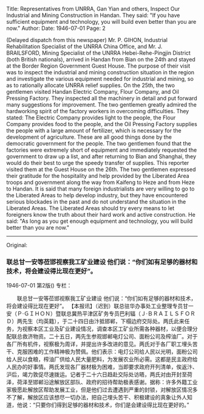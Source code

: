 Title: Representatives from UNRRA, Gan Yian and others, Inspect Our Industrial and Mining Construction in Handan. They said: "If you have sufficient equipment and technology, you will build even better than you are now."
Author:
Date: 1946-07-01
Page: 2

(Delayed dispatch from this newspaper) Mr. P. GIHON, Industrial Rehabilitation Specialist of the UNRRA China Office, and Mr. J. BRAILSFORD, Mining Specialist of the UNRRA Hebei-Rehe-Pingjin District (both British nationals), arrived in Handan from Bian on the 24th and stayed at the Border Region Government Guest House. The purpose of their visit was to inspect the industrial and mining construction situation in the region and investigate the various equipment needed for industrial and mining, so as to rationally allocate UNRRA relief supplies. On the 25th, the two gentlemen visited Handan Electric Company, Flour Company, and Oil Pressing Factory. They inspected all the machinery in detail and put forward many suggestions for improvement. The two gentlemen greatly admired the hardworking spirit of the factory workers in overcoming difficulties. They stated: The Electric Company provides light to the people, the Flour Company provides food to the people, and the Oil Pressing Factory supplies the people with a large amount of fertilizer, which is necessary for the development of agriculture. These are all good things done by the democratic government for the people. The two gentlemen found that the factories were extremely short of equipment and immediately requested the government to draw up a list, and after returning to Bian and Shanghai, they would do their best to urge the speedy transfer of supplies. This reporter visited them at the Guest House on the 26th. The two gentlemen expressed their gratitude for the hospitality and help provided by the Liberated Area troops and government along the way from Kaifeng to Heze and from Heze to Handan. It is said that many foreign industrialists are very willing to go to the Liberated Areas to help develop industry, but they have encountered serious blockades in the past and do not understand the situation in the Liberated Areas. The Liberated Areas should try every means to let foreigners know the truth about their hard work and active construction. He said: "As long as you get enough equipment and technology, you will build better than you are now."



<hr /> 

Original: 


### 联总甘一安等莅邯视察我工矿业建设  他们说：“你们如有足够的器材和技术，将会建设得比现在更好”。

1946-07-01
第2版()
专栏：

　　联总甘一安等莅邯视察我工矿业建设
    他们说：“你们如有足够的器材和技术，将会建设得比现在更好”。
    【本报讯】（迟到）联总驻华办事处工业整理专员甘一安（Ｐ·ＧＩＨＯＮ）暨联总冀热平津区矿务专员巴利辐（Ｊ·ＢＲＡＩＬＳＦＯＲＤ）两先生（均英籍），于二十四日由汴抵邯郸，下榻边府交际处。两氏此来任务，为视察本区工业及矿业建设情况，调查本区工矿业所需各种器材，以便合理分配联总救济物资。二十五日，两先生参观邯郸电灯公司、面粉公司及榨油厂。对于各厂所有机件，视察极为周详，并提出许多改进的意见。两氏对于各厂职工埋头苦干、克服困难的工作精神极为赞佩。他们表示：电灯公司给人民以光明，面粉公司给人民以食粮，榨油厂供给人民大量肥料，为发展农业所必需。这都是民主政府给人民办的好事情。两氏发现各厂器材极为困难，当即要求政府开列清单，俟返汴、沪后，竭力敦促尽速拨运。记者于二十六日趋赴交际处访晤，两氏对由开封至荷泽，荷泽至邯郸沿途解放区部队、政府的招待帮助极表感谢。据称：许多外籍工业家极愿赴解放区帮助发展工业，但是他们过去遭遇到严重的封锁，对解放区情况多不了解，解放区应该想尽一切办法，把自己埋头苦干、积极建设的真象让外人知道，他说：“只要你们得到足够的器材和技术，你们是会建设得比现在更好的。”
